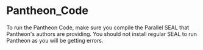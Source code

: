 # Pantheon_Code

To run the Pantheon Code, make sure you compile the Parallel SEAL that Pantheon's authors are providing. You should not install regular SEAL to run Pantheon as you will be getting errors.
